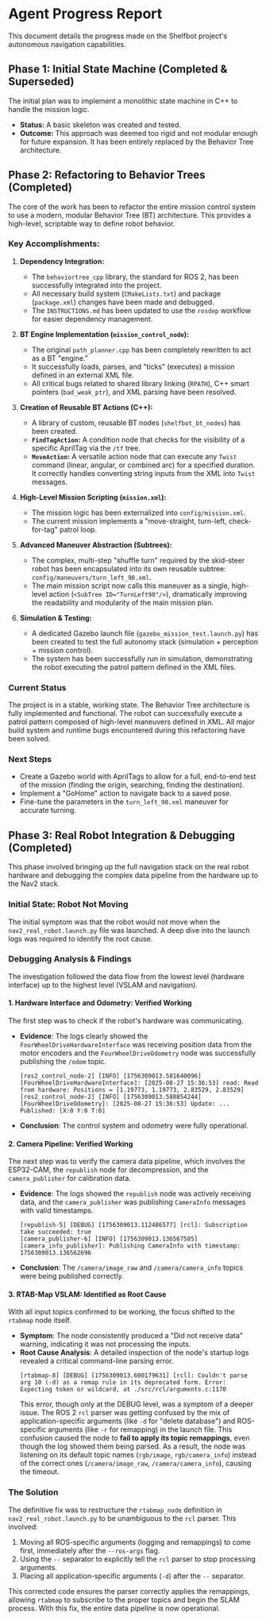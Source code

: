 # Agent Progress Report

This document details the progress made on the Shelfbot project's autonomous navigation capabilities.

## Phase 1: Initial State Machine (Completed & Superseded)

The initial plan was to implement a monolithic state machine in C++ to handle the mission logic.

- **Status:** A basic skeleton was created and tested.
- **Outcome:** This approach was deemed too rigid and not modular enough for future expansion. It has been entirely replaced by the Behavior Tree architecture.

## Phase 2: Refactoring to Behavior Trees (Completed)

The core of the work has been to refactor the entire mission control system to use a modern, modular Behavior Tree (BT) architecture. This provides a high-level, scriptable way to define robot behavior.

### Key Accomplishments:

1.  **Dependency Integration:**
    - The `behaviortree_cpp` library, the standard for ROS 2, has been successfully integrated into the project.
    - All necessary build system (`CMakeLists.txt`) and package (`package.xml`) changes have been made and debugged.
    - The `INSTRUCTIONS.md` has been updated to use the `rosdep` workflow for easier dependency management.

2.  **BT Engine Implementation (`mission_control_node`):**
    - The original `path_planner.cpp` has been completely rewritten to act as a BT "engine."
    - It successfully loads, parses, and "ticks" (executes) a mission defined in an external XML file.
    - All critical bugs related to shared library linking (`RPATH`), C++ smart pointers (`bad_weak_ptr`), and XML parsing have been resolved.

3.  **Creation of Reusable BT Actions (C++):**
    - A library of custom, reusable BT nodes (`shelfbot_bt_nodes`) has been created.
    - **`FindTagAction`:** A condition node that checks for the visibility of a specific AprilTag via the `/tf` tree.
    - **`MoveAction`:** A versatile action node that can execute any `Twist` command (linear, angular, or combined arc) for a specified duration. It correctly handles converting string inputs from the XML into `Twist` messages.

4.  **High-Level Mission Scripting (`mission.xml`):**
    - The mission logic has been externalized into `config/mission.xml`.
    - The current mission implements a "move-straight, turn-left, check-for-tag" patrol loop.

5.  **Advanced Maneuver Abstraction (Subtrees):**
    - The complex, multi-step "shuffle turn" required by the skid-steer robot has been encapsulated into its own reusable subtree: `config/maneuvers/turn_left_90.xml`.
    - The main mission script now calls this maneuver as a single, high-level action (`<SubTree ID="TurnLeft90"/>`), dramatically improving the readability and modularity of the main mission plan.

6.  **Simulation & Testing:**
    - A dedicated Gazebo launch file (`gazebo_mission_test.launch.py`) has been created to test the full autonomy stack (simulation + perception + mission control).
    - The system has been successfully run in simulation, demonstrating the robot executing the patrol pattern defined in the XML files.

### Current Status

The project is in a stable, working state. The Behavior Tree architecture is fully implemented and functional. The robot can successfully execute a patrol pattern composed of high-level maneuvers defined in XML. All major build system and runtime bugs encountered during this refactoring have been solved.

### Next Steps

-   Create a Gazebo world with AprilTags to allow for a full, end-to-end test of the mission (finding the origin, searching, finding the destination).
-   Implement a "GoHome" action to navigate back to a saved pose.
-   Fine-tune the parameters in the `turn_left_90.xml` maneuver for accurate turning.

## Phase 3: Real Robot Integration & Debugging (Completed)

This phase involved bringing up the full navigation stack on the real robot hardware and debugging the complex data pipeline from the hardware up to the Nav2 stack.

### Initial State: Robot Not Moving

The initial symptom was that the robot would not move when the `nav2_real_robot.launch.py` file was launched. A deep dive into the launch logs was required to identify the root cause.

### Debugging Analysis & Findings

The investigation followed the data flow from the lowest level (hardware interface) up to the highest level (VSLAM and navigation).

#### 1. Hardware Interface and Odometry: **Verified Working**
The first step was to check if the robot's hardware was communicating.
- **Evidence**: The logs clearly showed the `FourWheelDriveHardwareInterface` was receiving position data from the motor encoders and the `FourWheelDriveOdometry` node was successfully publishing the `/odom` topic.
  ```
  [ros2_control_node-2] [INFO] [1756309013.581640096] [FourWheelDriveHardwareInterface]: [2025-08-27 15:36:53] read: Read from hardware: Positions = [1.19773, 1.19773, 2.83529, 2.83529]
  [ros2_control_node-2] [INFO] [1756309013.580854244] [FourWheelDriveOdometry]: [2025-08-27 15:36:53] Update: ... Published: [X:0 Y:0 T:0]
  ```
- **Conclusion**: The control system and odometry were fully operational.

#### 2. Camera Pipeline: **Verified Working**
The next step was to verify the camera data pipeline, which involves the ESP32-CAM, the `republish` node for decompression, and the `camera_publisher` for calibration data.
- **Evidence**: The logs showed the `republish` node was actively receiving data, and the `camera_publisher` was publishing `CameraInfo` messages with valid timestamps.
  ```
  [republish-5] [DEBUG] [1756309013.112486577] [rcl]: Subscription take succeeded: true
  [camera_publisher-6] [INFO] [1756309013.136567585] [camera_info_publisher]: Publishing CameraInfo with timestamp: 1756309013.136562696
  ```
- **Conclusion**: The `/camera/image_raw` and `/camera/camera_info` topics were being published correctly.

#### 3. RTAB-Map VSLAM: **Identified as Root Cause**
With all input topics confirmed to be working, the focus shifted to the `rtabmap` node itself.
- **Symptom**: The node consistently produced a "Did not receive data" warning, indicating it was not processing the inputs.
- **Root Cause Analysis**: A detailed inspection of the node's startup logs revealed a critical command-line parsing error.
  ```
  [rtabmap-8] [DEBUG] [1756309013.600179631] [rcl]: Couldn't parse arg 10 (-d) as a remap rule in its deprecated form. Error: Expecting token or wildcard, at ./src/rcl/arguments.c:1170
  ```
  This error, though only at the DEBUG level, was a symptom of a deeper issue. The ROS 2 `rcl` parser was getting confused by the mix of application-specific arguments (like `-d` for "delete database") and ROS-specific arguments (like `-r` for remapping) in the launch file. This confusion caused the node to **fail to apply its topic remappings**, even though the log showed them being parsed. As a result, the node was listening on its default topic names (`rgb/image`, `rgb/camera_info`) instead of the correct ones (`/camera/image_raw`, `/camera/camera_info`), causing the timeout.

### The Solution

The definitive fix was to restructure the `rtabmap_node` definition in `nav2_real_robot.launch.py` to be unambiguous to the `rcl` parser. This involved:
1.  Moving all ROS-specific arguments (logging and remappings) to come first, immediately after the `--ros-args` flag.
2.  Using the `--` separator to explicitly tell the `rcl` parser to stop processing arguments.
3.  Placing all application-specific arguments (`-d`) after the `--` separator.

This corrected code ensures the parser correctly applies the remappings, allowing `rtabmap` to subscribe to the proper topics and begin the SLAM process. With this fix, the entire data pipeline is now operational.
